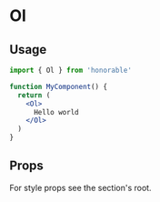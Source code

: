# Ol

## Usage

```jsx
import { Ol } from 'honorable'

function MyComponent() {
  return (
    <Ol>
      Hello world
    </Ol>
  )
}
```

## Props

For style props see the section's root.

